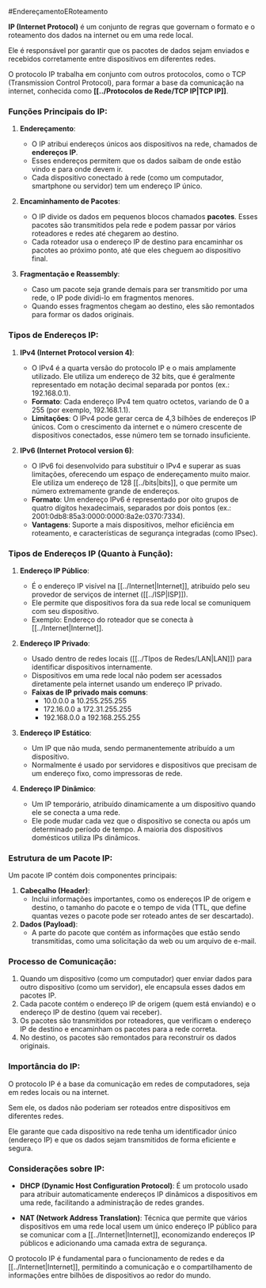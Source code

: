 #EndereçamentoERoteamento

**IP (Internet Protocol)** é um conjunto de regras que governam o formato e o roteamento dos dados na internet ou em uma rede local. 

Ele é responsável por garantir que os pacotes de dados sejam enviados e recebidos corretamente entre dispositivos em diferentes redes. 

O protocolo IP trabalha em conjunto com outros protocolos, como o TCP (Transmission Control Protocol), para formar a base da comunicação na internet, conhecida como **[[../Protocolos de Rede/TCP IP|TCP IP]]**.

### Funções Principais do IP:

1. **Endereçamento**:
    
    - O IP atribui endereços únicos aos dispositivos na rede, chamados de **endereços IP**.
    - Esses endereços permitem que os dados saibam de onde estão vindo e para onde devem ir. 
    - Cada dispositivo conectado à rede (como um computador, smartphone ou servidor) tem um endereço IP único.
1. **Encaminhamento de Pacotes**:
    
    - O IP divide os dados em pequenos blocos chamados **pacotes**. Esses pacotes são transmitidos pela rede e podem passar por vários roteadores e redes até chegarem ao destino. 
    - Cada roteador usa o endereço IP de destino para encaminhar os pacotes ao próximo ponto, até que eles cheguem ao dispositivo final.
1. **Fragmentação e Reassembly**:
    
    - Caso um pacote seja grande demais para ser transmitido por uma rede, o IP pode dividi-lo em fragmentos menores. 
    - Quando esses fragmentos chegam ao destino, eles são remontados para formar os dados originais.

### Tipos de Endereços IP:

1. **IPv4 (Internet Protocol version 4)**:
    
    - O IPv4 é a quarta versão do protocolo IP e o mais amplamente utilizado. Ele utiliza um endereço de 32 bits, que é geralmente representado em notação decimal separada por pontos (ex.: 192.168.0.1).
    - **Formato**: Cada endereço IPv4 tem quatro octetos, variando de 0 a 255 (por exemplo, 192.168.1.1).
    - **Limitações**: O IPv4 pode gerar cerca de 4,3 bilhões de endereços IP únicos. Com o crescimento da internet e o número crescente de dispositivos conectados, esse número tem se tornado insuficiente.
2. **IPv6 (Internet Protocol version 6)**:
    
    - O IPv6 foi desenvolvido para substituir o IPv4 e superar as suas limitações, oferecendo um espaço de endereçamento muito maior. Ele utiliza um endereço de 128 [[../bits|bits]], o que permite um número extremamente grande de endereços.
    - **Formato**: Um endereço IPv6 é representado por oito grupos de quatro dígitos hexadecimais, separados por dois pontos (ex.: 2001:0db8:85a3:0000:0000:8a2e:0370:7334).
    - **Vantagens**: Suporte a mais dispositivos, melhor eficiência em roteamento, e características de segurança integradas (como IPsec).

### Tipos de Endereços IP (Quanto à Função):

1. **Endereço IP Público**:
    
    - É o endereço IP visível na [[../Internet|Internet]], atribuído pelo seu provedor de serviços de internet ([[../ISP|ISP]]). 
    - Ele permite que dispositivos fora da sua rede local se comuniquem com seu dispositivo.
    - Exemplo: Endereço do roteador que se conecta à [[../Internet|Internet]].
2. **Endereço IP Privado**:
    
    - Usado dentro de redes locais ([[../TIpos de Redes/LAN|LAN]]) para identificar dispositivos internamente.
    - Dispositivos em uma rede local não podem ser acessados diretamente pela internet usando um endereço IP privado.
    - **Faixas de IP privado mais comuns**:
        - 10.0.0.0 a 10.255.255.255
        - 172.16.0.0 a 172.31.255.255
        - 192.168.0.0 a 192.168.255.255
3. **Endereço IP Estático**:
    
    - Um IP que não muda, sendo permanentemente atribuído a um dispositivo. 
    - Normalmente é usado por servidores e dispositivos que precisam de um endereço fixo, como impressoras de rede.
1. **Endereço IP Dinâmico**:
    
    - Um IP temporário, atribuído dinamicamente a um dispositivo quando ele se conecta a uma rede. 
    - Ele pode mudar cada vez que o dispositivo se conecta ou após um determinado período de tempo. A maioria dos dispositivos domésticos utiliza IPs dinâmicos.

### Estrutura de um Pacote IP:

Um pacote IP contém dois componentes principais:

1. **Cabeçalho (Header)**:
    - Inclui informações importantes, como os endereços IP de origem e destino, o tamanho do pacote e o tempo de vida (TTL, que define quantas vezes o pacote pode ser roteado antes de ser descartado).
2. **Dados (Payload)**:
    - A parte do pacote que contém as informações que estão sendo transmitidas, como uma solicitação da web ou um arquivo de e-mail.

### Processo de Comunicação:

1. Quando um dispositivo (como um computador) quer enviar dados para outro dispositivo (como um servidor), ele encapsula esses dados em pacotes IP.
2. Cada pacote contém o endereço IP de origem (quem está enviando) e o endereço IP de destino (quem vai receber).
3. Os pacotes são transmitidos por roteadores, que verificam o endereço IP de destino e encaminham os pacotes para a rede correta.
4. No destino, os pacotes são remontados para reconstruir os dados originais.

### Importância do IP:

O protocolo IP é a base da comunicação em redes de computadores, seja em redes locais ou na internet. 

Sem ele, os dados não poderiam ser roteados entre dispositivos em diferentes redes. 

Ele garante que cada dispositivo na rede tenha um identificador único (endereço IP) e que os dados sejam transmitidos de forma eficiente e segura.

### Considerações sobre IP:

- **DHCP (Dynamic Host Configuration Protocol)**: É um protocolo usado para atribuir automaticamente endereços IP dinâmicos a dispositivos em uma rede, facilitando a administração de redes grandes.

- **NAT (Network Address Translation)**: Técnica que permite que vários dispositivos em uma rede local usem um único endereço IP público para se comunicar com a [[../Internet|Internet]], economizando endereços IP públicos e adicionando uma camada extra de segurança.

O protocolo IP é fundamental para o funcionamento de redes e da [[../Internet|Internet]], permitindo a comunicação e o compartilhamento de informações entre bilhões de dispositivos ao redor do mundo.
